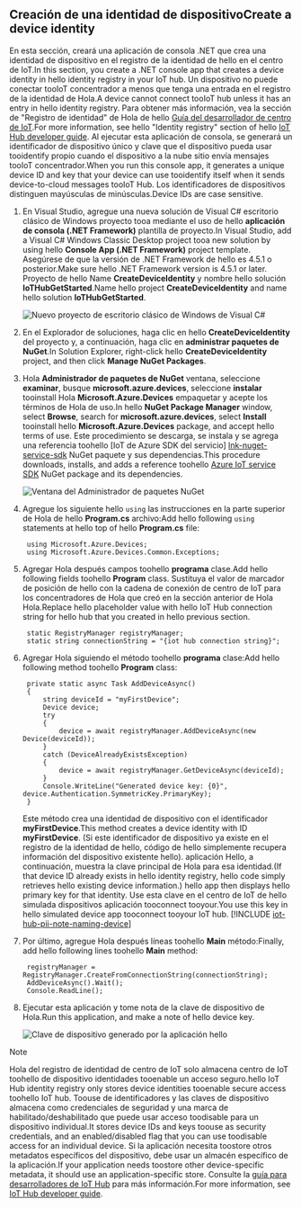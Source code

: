 ## <a name="create-a-device-identity"></a><span data-ttu-id="d5d4c-101">Creación de una identidad de dispositivo</span><span class="sxs-lookup"><span data-stu-id="d5d4c-101">Create a device identity</span></span>
<span data-ttu-id="d5d4c-102">En esta sección, creará una aplicación de consola .NET que crea una identidad de dispositivo en el registro de la identidad de hello en el centro de IoT.</span><span class="sxs-lookup"><span data-stu-id="d5d4c-102">In this section, you create a .NET console app that creates a device identity in hello identity registry in your IoT hub.</span></span> <span data-ttu-id="d5d4c-103">Un dispositivo no puede conectar tooIoT concentrador a menos que tenga una entrada en el registro de la identidad de Hola.</span><span class="sxs-lookup"><span data-stu-id="d5d4c-103">A device cannot connect tooIoT hub unless it has an entry in hello identity registry.</span></span> <span data-ttu-id="d5d4c-104">Para obtener más información, vea la sección de "Registro de identidad" de Hola de hello [Guía del desarrollador de centro de IoT][lnk-devguide-identity].</span><span class="sxs-lookup"><span data-stu-id="d5d4c-104">For more information, see hello "Identity registry" section of hello [IoT Hub developer guide][lnk-devguide-identity].</span></span> <span data-ttu-id="d5d4c-105">Al ejecutar esta aplicación de consola, se generará un identificador de dispositivo único y clave que el dispositivo pueda usar tooidentify propio cuando el dispositivo a la nube sitio envía mensajes tooIoT concentrador.</span><span class="sxs-lookup"><span data-stu-id="d5d4c-105">When you run this console app, it generates a unique device ID and key that your device can use tooidentify itself when it sends device-to-cloud messages tooIoT Hub.</span></span> <span data-ttu-id="d5d4c-106">Los identificadores de dispositivos distinguen mayúsculas de minúsculas.</span><span class="sxs-lookup"><span data-stu-id="d5d4c-106">Device IDs are case sensitive.</span></span>

1. <span data-ttu-id="d5d4c-107">En Visual Studio, agregue una nueva solución de Visual C# escritorio clásico de Windows proyecto tooa mediante el uso de hello **aplicación de consola (.NET Framework)** plantilla de proyecto.</span><span class="sxs-lookup"><span data-stu-id="d5d4c-107">In Visual Studio, add a Visual C# Windows Classic Desktop project tooa new solution by using hello **Console App (.NET Framework)** project template.</span></span> <span data-ttu-id="d5d4c-108">Asegúrese de que la versión de .NET Framework de hello es 4.5.1 o posterior.</span><span class="sxs-lookup"><span data-stu-id="d5d4c-108">Make sure hello .NET Framework version is 4.5.1 or later.</span></span> <span data-ttu-id="d5d4c-109">Proyecto de hello Name **CreateDeviceIdentity** y nombre hello solución **IoTHubGetStarted**.</span><span class="sxs-lookup"><span data-stu-id="d5d4c-109">Name hello project **CreateDeviceIdentity** and name hello solution **IoTHubGetStarted**.</span></span>
   
    ![Nuevo proyecto de escritorio clásico de Windows de Visual C#][10]
2. <span data-ttu-id="d5d4c-111">En el Explorador de soluciones, haga clic en hello **CreateDeviceIdentity** del proyecto y, a continuación, haga clic en **administrar paquetes de NuGet**.</span><span class="sxs-lookup"><span data-stu-id="d5d4c-111">In Solution Explorer, right-click hello **CreateDeviceIdentity** project, and then click **Manage NuGet Packages**.</span></span>
3. <span data-ttu-id="d5d4c-112">Hola **Administrador de paquetes de NuGet** ventana, seleccione **examinar**, busque **microsoft.azure.devices**, seleccione **instalar** tooinstall Hola **Microsoft.Azure.Devices** empaquetar y acepte los términos de Hola de uso.</span><span class="sxs-lookup"><span data-stu-id="d5d4c-112">In hello **NuGet Package Manager** window, select **Browse**, search for **microsoft.azure.devices**, select **Install** tooinstall hello **Microsoft.Azure.Devices** package, and accept hello terms of use.</span></span> <span data-ttu-id="d5d4c-113">Este procedimiento se descarga, se instala y se agrega una referencia toohello [IoT de Azure SDK del servicio] [ lnk-nuget-service-sdk] NuGet paquete y sus dependencias.</span><span class="sxs-lookup"><span data-stu-id="d5d4c-113">This procedure downloads, installs, and adds a reference toohello [Azure IoT service SDK][lnk-nuget-service-sdk] NuGet package and its dependencies.</span></span>
   
    ![Ventana del Administrador de paquetes NuGet][11]
4. <span data-ttu-id="d5d4c-115">Agregue los siguiente hello `using` las instrucciones en la parte superior de Hola de hello **Program.cs** archivo:</span><span class="sxs-lookup"><span data-stu-id="d5d4c-115">Add hello following `using` statements at hello top of hello **Program.cs** file:</span></span>
   
        using Microsoft.Azure.Devices;
        using Microsoft.Azure.Devices.Common.Exceptions;
5. <span data-ttu-id="d5d4c-116">Agregar Hola después campos toohello **programa** clase.</span><span class="sxs-lookup"><span data-stu-id="d5d4c-116">Add hello following fields toohello **Program** class.</span></span> <span data-ttu-id="d5d4c-117">Sustituya el valor de marcador de posición de hello con la cadena de conexión de centro de IoT para los concentradores de Hola que creó en la sección anterior de Hola Hola.</span><span class="sxs-lookup"><span data-stu-id="d5d4c-117">Replace hello placeholder value with hello IoT Hub connection string for hello hub that you created in hello previous section.</span></span>
   
        static RegistryManager registryManager;
        static string connectionString = "{iot hub connection string}";
6. <span data-ttu-id="d5d4c-118">Agregar Hola siguiendo el método toohello **programa** clase:</span><span class="sxs-lookup"><span data-stu-id="d5d4c-118">Add hello following method toohello **Program** class:</span></span>
   
        private static async Task AddDeviceAsync()
        {
            string deviceId = "myFirstDevice";
            Device device;
            try
            {
                device = await registryManager.AddDeviceAsync(new Device(deviceId));
            }
            catch (DeviceAlreadyExistsException)
            {
                device = await registryManager.GetDeviceAsync(deviceId);
            }
            Console.WriteLine("Generated device key: {0}", device.Authentication.SymmetricKey.PrimaryKey);
        }
   
    <span data-ttu-id="d5d4c-119">Este método crea una identidad de dispositivo con el identificador **myFirstDevice**.</span><span class="sxs-lookup"><span data-stu-id="d5d4c-119">This method creates a device identity with ID **myFirstDevice**.</span></span> <span data-ttu-id="d5d4c-120">(Si este identificador de dispositivo ya existe en el registro de la identidad de hello, código de hello simplemente recupera información del dispositivo existente hello). aplicación Hello, a continuación, muestra la clave principal de Hola para esa identidad.</span><span class="sxs-lookup"><span data-stu-id="d5d4c-120">(If that device ID already exists in hello identity registry, hello code simply retrieves hello existing device information.) hello app then displays hello primary key for that identity.</span></span> <span data-ttu-id="d5d4c-121">Use esta clave en el centro de IoT de hello simulada dispositivos aplicación tooconnect tooyour.</span><span class="sxs-lookup"><span data-stu-id="d5d4c-121">You use this key in hello simulated device app tooconnect tooyour IoT hub.</span></span>
[!INCLUDE [iot-hub-pii-note-naming-device](iot-hub-pii-note-naming-device.md)]

7. <span data-ttu-id="d5d4c-122">Por último, agregue Hola después líneas toohello **Main** método:</span><span class="sxs-lookup"><span data-stu-id="d5d4c-122">Finally, add hello following lines toohello **Main** method:</span></span>
   
        registryManager = RegistryManager.CreateFromConnectionString(connectionString);
        AddDeviceAsync().Wait();
        Console.ReadLine();
8. <span data-ttu-id="d5d4c-123">Ejecutar esta aplicación y tome nota de la clave de dispositivo de Hola.</span><span class="sxs-lookup"><span data-stu-id="d5d4c-123">Run this application, and make a note of hello device key.</span></span>
   
    ![Clave de dispositivo generado por la aplicación hello][12]

> [!NOTE]
> <span data-ttu-id="d5d4c-125">Hola del registro de identidad de centro de IoT solo almacena centro de IoT toohello de dispositivo identidades tooenable un acceso seguro.</span><span class="sxs-lookup"><span data-stu-id="d5d4c-125">hello IoT Hub identity registry only stores device identities tooenable secure access toohello IoT hub.</span></span> <span data-ttu-id="d5d4c-126">Toouse de identificadores y las claves de dispositivo almacena como credenciales de seguridad y una marca de habilitado/deshabilitado que puede usar acceso toodisable para un dispositivo individual.</span><span class="sxs-lookup"><span data-stu-id="d5d4c-126">It stores device IDs and keys toouse as security credentials, and an enabled/disabled flag that you can use toodisable access for an individual device.</span></span> <span data-ttu-id="d5d4c-127">Si la aplicación necesita toostore otros metadatos específicos del dispositivo, debe usar un almacén específico de la aplicación.</span><span class="sxs-lookup"><span data-stu-id="d5d4c-127">If your application needs toostore other device-specific metadata, it should use an application-specific store.</span></span> <span data-ttu-id="d5d4c-128">Consulte la [guía para desarrolladores de IoT Hub][lnk-devguide-identity] para más información.</span><span class="sxs-lookup"><span data-stu-id="d5d4c-128">For more information, see [IoT Hub developer guide][lnk-devguide-identity].</span></span>
> 
> 

<!-- Images. -->
[10]: ./media/iot-hub-get-started-create-device-identity-csharp/create-identity-csharp1.png
[11]: ./media/iot-hub-get-started-create-device-identity-csharp/create-identity-csharp2.png
[12]: ./media/iot-hub-get-started-create-device-identity-csharp/create-identity-csharp3.png


<!-- Links -->
[lnk-devguide-identity]: ../articles/iot-hub/iot-hub-devguide-identity-registry.md
[lnk-nuget-service-sdk]: https://www.nuget.org/packages/Microsoft.Azure.Devices/
